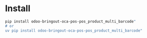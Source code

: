 # Install

```bash
pip install odoo-bringout-oca-pos-pos_product_multi_barcode"
# or
uv pip install odoo-bringout-oca-pos-pos_product_multi_barcode"
```
